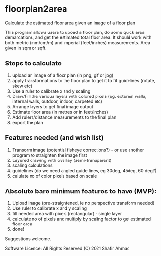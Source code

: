 # floorplan2area
Calculate the estimated floor area given an image of a floor plan

This program allows users to upoad a floor plan, do some quick area demarcations, and get the estimated total floor area. It should work with both metric (mm/cm/m) and imperial (feet/inches) measurements. Area given in sqm or sqft. 


## Steps to calculate 
1) upload an image of a floor plan (in png, gif or jpg)
2) apply transformations to the floor plan to get it to fit guidelines (rotate, skew etc)
3) Use a ruler to calibrate x and y scaling
4) Draw/Fill the various layers with colored pixels (eg: external walls, internal walls, outdoor, indoor, carpeted etc)
5) Arrange layers to get final image output
6) Estimate floor area (in metres or in feet/inches)
7) Add rulers/distance measurements to the final plan
8) export the plan

## Features needed (and wish list)
1) Transorm image (potential fisheye corrections?) - or use another program to straighten the image first
2) Layered drawing with overlay (semi-transparent)
3) scaling calculations
4) guidelines (do we need angled guide lines, eg 30deg, 45deg, 60 deg?)
5) calulate no of color pixels based on scale

## Absolute bare minimum features to have (MVP):
1) Upload image (pre-straightened, ie no perspective transform needed)
2) Use ruler to calibrate x and y scaling
3) fill needed area with pixels (rectangular) - single layer
4) calculate no of pixels and multiply by scaling factor to get estimated floor area
5) done!

Suggestions welcome.

Software Licence:
All Rights Reserved
(C) 2021 Shafir Ahmad
